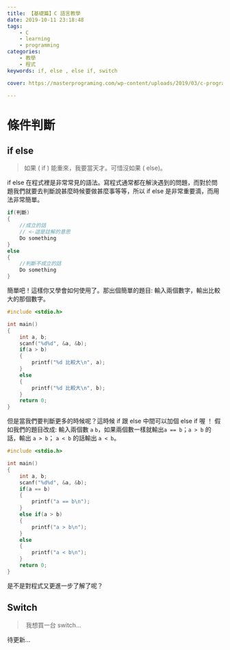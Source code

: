 ```yaml
---
title: 【基礎篇】C 語言教學
date: 2019-10-11 23:18:48
tags: 
	- C
	- learning
	- programming
categories:
	- 教學
	- 程式
keywords: if, else , else if, switch

cover: https://masterprograming.com/wp-content/uploads/2019/03/c-programming-e1536069688313.png

---
```


# 條件判斷 

## if else

> 如果 ( if ) 能重來，我要當天才。可惜沒如果 ( else)。

if else 在程式裡是非常常見的語法。寫程式通常都在解決遇到的問題，而對於問題我們就要去判斷說甚麼時候要做甚麼事等等，所以 if else 是非常重要滴，而用法非常簡單。

```c
if(判斷)
{
    //成立的話
    // <-這是註解的意思 
    Do something
}
else
{
    //判斷不成立的話
    Do something
}
```

簡單吧！這樣你又學會如何使用了。那出個簡單的題目: 輸入兩個數字，輸出比較大的那個數字。

```c
#include <stdio.h>

int main()
{
    int a, b;
    scanf("%d%d", &a, &b);
    if(a > b)
    {
        printf("%d 比較大\n", a);
    }
    else
    {
        printf("%d 比較大\n", b);
    }
    return 0;
}
```

但是當我們要判斷更多的時候呢？這時候 if 跟 else 中間可以加個 else if 喔 ！
假如我們的題目改成: 輸入兩個數 `a` `b`，如果兩個數一樣就輸出`a == b`；`a > b` 的話，輸出 `a > b`； `a < b` 的話輸出 `a < b`。

```c
#include <stdio.h>

int main()
{
    int a, b;
    scanf("%d%d", &a, &b);
    if(a == b)
    {
        printf("a == b\n");
    }
    else if(a > b)
    {
        printf("a > b\n");
    }
    else
    {
        printf("a < b\n");
    }
    return 0;
}
```

是不是對程式又更進一步了解了呢？

## Switch

> ​	我想買一台 switch...

待更新...
